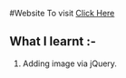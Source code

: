 #Website
To visit [Click Here](https://sunit130.github.io/Web-Dev-Projects/Dicee%20Challenge/)

## What I learnt :-
  1. Adding image via jQuery.

